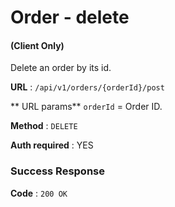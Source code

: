 # Order - delete

#### (**Client Only**)

Delete an order by its id.

**URL** : `/api/v1/orders/{orderId}/post`

** URL params**
`orderId` = Order ID.

**Method** : `DELETE`

**Auth required** : YES

### Success Response

**Code** : `200 OK`

